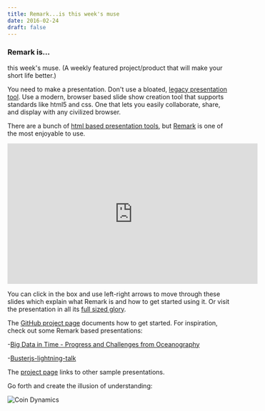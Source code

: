 ```yaml
---
title: Remark...is this week's muse
date: 2016-02-24
draft: false
---
```


### Remark is...

this week's muse. (A weekly featured project/product that will make your short life better.)


You need to make a presentation. Don't use a bloated, [legacy presentation
tool](https://products.office.com/en-us/powerpoint). Use a modern, browser based slide show creation tool that supports
standards like html5 and css. One that lets you easily collaborate, share, and display with any civilized browser.


There are a bunch of [html based presentation tools](https://gist.github.com/vasilisvg/1611562), but
[Remark](https://github.com/gnab/remark) is one of the most enjoyable to use.


<iframe src="https://remarkjs.com/#1"  width="560" height="315" frameborder="0"></iframe>

You can click in the box and use left-right arrows to move through these slides which explain what Remark is and how to
get started using it. Or visit the presentation in all its [full sized glory](http://gnab.github.io/remark/#1).





The [GitHub project page](https://github.com/gnab/remark) documents how to get started. For inspiration, check out some
Remark based presentations:


-[Big Data in Time - Progress and Challenges from Oceanography](http://www.jmlilly.net/talks/bigdata16.html#1)


-[Busterjs-lightning-talk](http://torgeir.github.io/busterjs-lightning-talk/#1)


The [project page](https://github.com/gnab/remark) links to other sample presentations.

Go forth and create the illusion of understanding: 

![Coin Dynamics](http://i.dailymail.co.uk/i/pix/2010/04/28/article-0-09562375000005DC-283_964x699.jpg)
